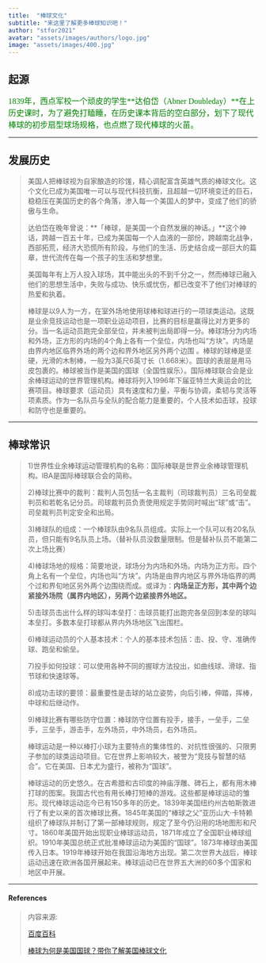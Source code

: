 ```yaml
---
title:  "棒球文化"
subtitle: "来这里了解更多棒球知识吧！"
author: "stfor2021"
avatar: "assets/images/authors/logo.jpg"
image: "assets/images/400.jpg"
---
```


## 起源

<font face="微软雅黑" color=green size=3>1839年，西点军校一个顽皮的学生**达伯岱（Abner Doubleday）**在上历史课时，为了避免打瞌睡，在历史课本背后的空白部分，划下了现代棒球的初步扇型球场规格，也点燃了现代棒球的火苗。</font> 

*****

## 发展历史

> 美国人把棒球视为自家酿造的珍馐，精心调配富含英雄气质的棒球文化。这个文化已成为美国唯一可以与现代科技抗衡，且超越一切环境变迁的巨石，稳稳压在美国历史的各个角落，渗入每一个美国人的梦中，变成了他们的骄傲与生命。
> 
> 达伯岱在晚年曾说：**「棒球，是美国一个自然发展的神话。」**这个神话，跨越一百五十年，已成为美国每一个人血液的一部份，跨越南北战争，西部拓荒，经济大恐慌所有阶段，与他们的生活、历史结合成一部巨大的篇章，世代流传在每一个孩子的生活和梦想里。
> 
> 美国每年有上万人投入球场，其中能出头的不到千分之一，然而棒球已融入他们的思想生活中，失败与成功、快乐或忧伤，都已改变不了他们对棒球的热爱和执着。
> 
> 棒球是以9人为一方，在室外场地使用球棒和球进行的一项球类运动。这既是业余竞技运动也是一项职业运动项目，比赛的目标是赢得比对方更多的分。当一名运动员跑完全部垒位，并未被判出局即得一分。棒球场分为内场和外场，正方形的内场的4个角上各有一个垒位，内场也叫“方块”。内场是由界内地区临界外场的两个边和界外地区另外两个边围 。棒球的球棒是坚硬，光滑的木制棒，一般为3英尺6英寸长（1.668米）。圆球的表层是用马皮包裹的。棒球被当作是美国的国球（全国性娱乐）。国际棒球联合会是业余棒球运动的世界管理机构。棒球将列入1996年下届亚特兰大奥运会的比赛项目。棒球要求（运动员）具有速度和力量，平衡与协调，柔韧与灵活等项素质。作为一名队员与全队的配合能力是重要的，个人技术如击球，投球和防守也是重要的。
> 

*****

## 棒球常识

> 1)世界性业余棒球运动管理机构的名称：国际棒联是世界业余棒球管理机构。IBA是国际棒球联合会的简称。
> 
> 2)棒球比赛中的裁判：裁判人员包括一名主裁判（司球裁判员）三名司垒裁判员和若乾名记分员。司球裁判员负责使用规定手势同时喊出“球”或“击”。司垒裁判员判定安全和出局。
> 
> 3)棒球队的组成：一个棒球队由9名队员组成。实际上一个队可以有20名队员，但只能有9名队员上场。（替补队员没数量限制。但是替补队员不能第二次上场比赛）
> 
> 4)棒球场地的规格：简要地说，球场分为内场和外场。内场为正方形。四个角上名有一个垒位，内场也叫“方块”。内场是由界内地区与界外场临界的两个过和界旬地区另外两个边围绕而成。或译为：**内场呈正方形，其中两个边紧接外场院（属界内地区），另两个边紧接界外地区。**
> 
> 5)击球员击出什么样的球叫本垒打：击球员能打出跑完各垒回到本垒的球叫本垒打。多数本垒打球都从界内外场地区飞出围栏。
> 
> 6)棒球运动员的个人基本技术：个人的基本技术包括：击、投、守、准确传球、跑垒和偷垒。
> 
> 7)投手如何投球：可以使用各种不同的握球方法投出，如曲线球、滑球、指节球和快速球等。
> 
> 8)成功击球的要领：最重要性是击球的站立姿势，向后引棒，伸踏，挥棒，中球和后继动作。
> 
> 9)棒球比赛有哪些防守位置：棒球防守位置有投手，接手，一垒手，二垒手，三垒手，游击手，左外场员，中外场员，右外场员。
> 
> 棒球运动是一种以棒打小球为主要特点的集体性的、对抗性很强的、只限男子参加的球类运动项目。它在世界上影响较大，被誉为“竞技与智慧的结合”。它在美国、日本尤为盛行，被称为“国球”。
> 
> 棒球运动的历史悠久。在古希腊和古印度的神庙浮雕、碑石上，都有用木棒打球的图案。我国古代也有用长棒打短棒的游戏。这些都是棒球运动的雏形。现代棒球运动迄今已有150多年的历史。1839年美国纽约州古帕斯敦进行了有史以来的首次棒球比赛。1845年美国的“棒球之父”亚历山大·卡特赖组织了棒球队并制订了第一部棒球规则，规定了至今仍沿用的场地图形和尺寸。1860年美国开始出现职业棒球运动员，1871年成立了全国职业棒球组织。1910年美国总统正式批准棒球运动为美国的“国球”。1873年棒球由美国传入日本。1919年棒球开始在我国沿海地方出现。第二次世界大战后，棒球运动迅速在欧洲各国开展起来。棒球运动已在世界五大洲的60多个国家和地区中开展。
> 

*****

#### References

> 内容来源: 
> 
> [百度百科](https://baike.baidu.com/item/%E6%A3%92%E7%90%83%E5%8F%91%E5%B1%95%E5%8F%B2/13020240?fr=aladdin)
> 
> [棒球为何是美国国球？带你了解美国棒球文化](https://www.sohu.com/a/241513072_495652)




